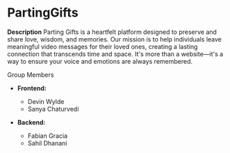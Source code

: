 # PartingGifts
**Description**
Parting Gifts is a heartfelt platform designed to preserve and share love, wisdom, and memories. Our mission is to help individuals leave meaningful video messages for their loved ones, creating a lasting connection that transcends time and space. It's more than a website—it's a way to ensure your voice and emotions are always remembered.


Group Members  

- **Frontend:**  
  - Devin Wylde  
  - Sanya Chaturvedi  

- **Backend:**  
  - Fabian Gracia  
  - Sahil Dhanani  
